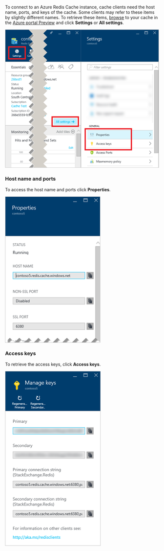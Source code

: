 To connect to an Azure Redis Cache instance, cache clients need the host name, ports, and keys of the cache. Some clients may refer to these items by slightly different names. To retrieve these items, [browse](/documentation/articles/cache-configure/#configure-redis-cache-settings) to your cache in the [Azure portal Preview](https://portal.azure.cn) and click **Settings** or **All settings**.

![Redis cache settings](./media/redis-cache-access-keys/redis-cache-settings.png)

### Host name and ports
To access the host name and ports click **Properties**.

![Redis cache properties](./media/redis-cache-access-keys/redis-cache-properties.png)

### Access keys
To retrieve the access keys, click **Access keys**.

![Redis cache access keys](./media/redis-cache-access-keys/redis-cache-access-keys.png)

